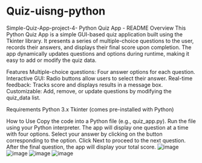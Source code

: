 # Quiz-uisng-python
Simple-Quiz-App-project-4-
Python Quiz App - README Overview This Python Quiz App is a simple GUI-based quiz application built using the Tkinter library. It presents a series of multiple-choice questions to the user, records their answers, and displays their final score upon completion. The app dynamically updates questions and options during runtime, making it easy to add or modify the quiz data.

Features Multiple-choice questions: Four answer options for each question. Interactive GUI: Radio buttons allow users to select their answer. Real-time feedback: Tracks score and displays results in a message box. Customizable: Add, remove, or update questions by modifying the quiz_data list.

Requirements Python 3.x Tkinter (comes pre-installed with Python)

How to Use Copy the code into a Python file (e.g., quiz_app.py). Run the file using your Python interpreter.
The app will display one question at a time with four options. Select your answer by clicking on the button corresponding to the option. Click Next to proceed to the next question. 
After the final question, the app will display your total score.
![image](https://github.com/user-attachments/assets/bd35da28-8744-424c-a06a-7a9572076181)
![image](https://github.com/user-attachments/assets/37dc2c9f-9047-4fe7-b586-6c147f3d2720)
![image](https://github.com/user-attachments/assets/85561ede-341d-42fe-802e-a3b13418dab3)
![image](https://github.com/user-attachments/assets/b7c2c891-faa7-41d9-8768-31263bcd2a9c)





